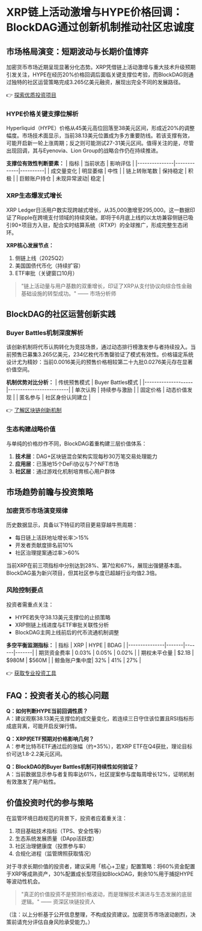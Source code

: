 # XRP链上活动激增与HYPE价格回调：BlockDAG通过创新机制推动社区忠诚度

## 市场格局演变：短期波动与长期价值博弈

加密货币市场近期呈现显著分化态势。XRP凭借链上活动激增与重大技术升级预期引发关注，HYPE在经历20%价格回调后面临关键支撑位考验，而BlockDAG则通过独特的社区运营策略完成3.265亿美元融资，展现出完全不同的发展路径。

👉 [探索优质投资项目](https://bit.ly/okx_welcome)

### HYPE价格关键支撑位解析
Hyperliquid（HYPE）价格从45美元高位回落至38美元区间，形成近20%的调整幅度。市场技术面显示，当前38.13美元位置成为多方重要防线。若该支撑有效，可能开启新一轮上涨周期；反之则可能测试27-31美元区间。值得关注的是，尽管出现回调，其与Eyenovia、Lion Group的战略合作仍在持续推进。

**支撑位有效性判断要素：**
| 指标          | 当前状态    | 影响评估 |
|---------------|-------------|----------|
| 成交量变化    | 明显萎缩    | 中性     |
| 链上转账笔数  | 保持稳定    | 积极     |
| 巨鲸账户持仓  | 未现异常波动| 稳定     |

### XRP生态爆发式增长
XRP Ledger日活用户数实现跨越式增长，从35,000激增至295,000。这一数据印证了Ripple在跨境支付领域的持续突破。即将于6月底上线的以太坊兼容侧链已吸引90+项目方入驻，配合实时结算系统（RTXP）的全球推广，形成完整生态闭环。

**XRP核心发展节点：**
1. 侧链上线（2025Q2）
2. 美国国债代币化（持续扩容）
3. ETF审批（关键窗口10月）

> "链上活动量与用户基数的双重增长，印证了XRP从支付协议向综合性金融基础设施的转型成功。" —— 市场分析师

## BlockDAG的社区运营创新实践

### Buyer Battles机制深度解析
该创新机制将代币认购转化为竞技场景，通过动态排行榜激发参与者持续投入。当前预售已募集3.265亿美元，234亿枚代币售罄验证了模式有效性。价格锚定系统设计尤为精妙：当前0.0016美元的预售价格相较第二十九批0.0276美元存在显著价值空间。

**机制优势对比分析：**
| 传统预售模式       | Buyer Battles模式       |
|--------------------|-------------------------|
| 单次认购           | 持续参与激励            |
| 固定价格           | 动态价值发现            |
| 匿名参与           | 社区身份认同建立        |

👉 [了解区块链创新机制](https://bit.ly/okx_welcome)

### 生态构建战略价值
与单纯的价格炒作不同，BlockDAG着重构建三层价值体系：
1. **技术层**：DAG+区块链混合架构实现每秒30万笔交易处理能力
2. **应用层**：已落地15个DeFi协议与7个NFT市场
3. **社区层**：通过游戏化机制培育核心用户群体

## 市场趋势前瞻与投资策略

### 加密货币市场演变规律
历史数据显示，具备以下特征的项目更易穿越牛熊周期：
- 每日链上活跃地址增长率＞15%
- 开发者贡献度排名前10%
- 社区治理提案通过率＞60%

当前XRP在前三项指标中分别达到28%、第7位和67%，展现出强健基本面。BlockDAG虽为新兴项目，但其社区参与度已超越行业均值2.3倍。

### 风险控制要点
投资者需重点关注：
- HYPE若失守38.13美元支撑位的止损策略
- XRP侧链上线进度与ETF审批关联性分析
- BlockDAG主网上线前后的代币流通机制调整

**多空平衡监测指标：**
| 指标          | XRP   | HYPE  | BDAG  |
|---------------|-------|-------|-------|
| 期货资金费率  | 0.03% | 0.05% | 0.02% |
| 期权未平仓量  | $2.1B | $980M | $560M |
| 鲸鱼账户集中度| 32%   | 41%   | 27%   |

👉 [获取专业投资工具](https://bit.ly/okx_welcome)

## FAQ：投资者关心的核心问题

**Q：如何判断HYPE当前回调性质？**  
A：建议观察38.13美元支撑位的成交量变化，若连续三日守住该位置且RSI指标形成底背离，可能开启反弹行情。

**Q：XRP的ETF预期对价格影响几何？**  
A：参考比特币ETF通过后的涨幅（约+35%），若XRP ETF在Q4获批，理论目标价可达1.8-2.2美元区间。

**Q：BlockDAG的Buyer Battles机制可持续性如何验证？**  
A：当前数据显示参与者复购率达61%，社区提案参与度每周增长12%，证明机制有效激发了用户粘性。

## 价值投资时代的参与策略

在监管环境日趋规范的背景下，投资者应着重关注：
1. 项目基础技术指标（TPS、安全性等）
2. 生态系统发展质量（DApp活跃度）
3. 社区治理健康度（投票参与率）
4. 合规化进程（监管牌照获取情况）

对于寻求长期价值的投资者，建议采用「核心+卫星」配置策略：将60%资金配置于XRP等成熟资产，30%配置成长型项目如BlockDAG，剩余10%用于捕捉HYPE等波动性机会。

> "真正的价值投资不是预测价格波动，而是理解技术演进与生态发展的底层逻辑。" —— 资深区块链投资人

（注：以上分析基于公开信息整理，不构成投资建议。加密货币市场波动剧烈，决策前请充分评估自身风险承受能力。）